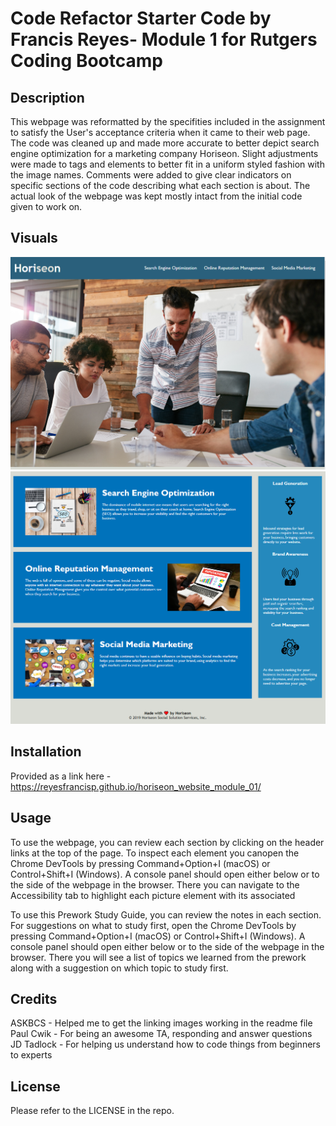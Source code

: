 # Code Refactor Starter Code by Francis Reyes- Module 1 for Rutgers Coding Bootcamp

## Description

This webpage was reformatted by the specifities included in the assignment to satisfy the User's acceptance criteria when it came to their web page. The code was cleaned up and made more accurate to better depict search engine optimization for a marketing company Horiseon. Slight adjustments were made to tags and elements to better fit in a uniform styled fashion with the image names. Comments were added to give clear indicators on specific sections of the code describing what each section is about. The actual look of the webpage was kept mostly intact from the initial code given to work on.

## Visuals

<img src="./assets/images/website-module-visual-1.png" >

<img src="./assets/images/website-module-visual-2.png" >

## Installation

Provided as a link here - https://reyesfrancisp.github.io/horiseon_website_module_01/

## Usage

To use the webpage, you can review each section by clicking on the header links at the top of the page. To inspect each element you canopen the Chrome DevTools by pressing Command+Option+I (macOS) or Control+Shift+I (Windows). A console panel should open either below or to the side of the webpage in the browser. There you can navigate to the Accessibility tab to highlight each picture element with its associated 

To use this Prework Study Guide, you can review the notes in each section. For suggestions on what to study first, open the Chrome DevTools by pressing Command+Option+I (macOS) or Control+Shift+I (Windows). A console panel should open either below or to the side of the webpage in the browser. There you will see a list of topics we learned from the prework along with a suggestion on which topic to study first.

## Credits

ASKBCS - Helped me to get the linking images working in the readme file
Paul Cwik - For being an awesome TA, responding and answer questions
JD Tadlock - For helping us understand how to code things from beginners to experts

## License

Please refer to the LICENSE in the repo.
